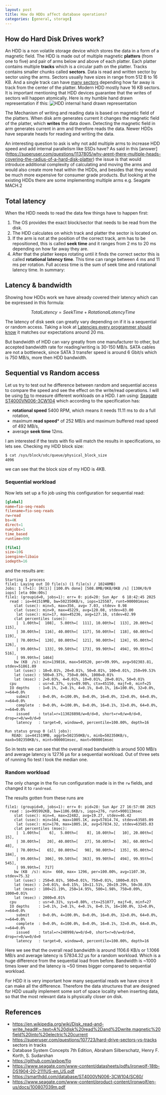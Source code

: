 ```yaml
---
layout: post
title: How do HDDs affect database operations?
categories: [general, storage]
---
```


## How do Hard Disk Drives work?

An HDD is a non volatile storage device which stores the data in a form of a magnetic
field. The HDD is made out of multiple magnetic  **platters** (from one to five) and pair of arms below and above of each platter.
Each platter contains multiple **tracks** which is a circular path on the platter.
Tracks contains smaller chunks called **sectors**. Data is read and written
sector by sector using the arms. Sectors usually have sizes in range from 512 B
to 16 KB. And a single track can have [many sectors](https://superuser.com/questions/107723/hard-drive-sectors-vs-tracks)
depending how far away is track from the center of the platter. Modern HDD mostly
have 16 KB sectors. It is important mentioning that HDD devices guarantee that
the writes of sectors will happen atomically. Here is my humble hand drawn
representation if this:
![HDD internal hand drawn representation](/assets/image/hdd-internal.png)

The Mechanism of writing and reading data is based on magnetic field of the platters. When disk arm generates current it changes the magnetic field of the platter,
which **writes** the data down. Detecting the magnetic field in arm generates
current in arm and therefore reads the data. Newer HDDs have separate heads for
reading and writing the data.

An interesting question to ask is why not add multiple arms to increase HDD speed
and add internal parallelism like SSDs have? As said in this [answer]
(https://superuser.com/questions/1137805/why-arent-there-multiple-heads-covering-the-radius-of-a-hard-disk-platter)
the issue is that would introduce additional complexity of calculating and moving
the arms and would also create more heat within the HDDs, and besides that they
would be much more expensive for consumer grade products. But looking at the
existing HDDs there are some implementing multiple arms e.g. Seagate MACH.2

## Total latency

When the HDD needs to read the data few things have to happen first:
1. The OS provides the exact block/sector that needs to be read from the disk.
2. The HDD calculates on which track and platter the sector is located on.
3. If the arm is not at the position of the correct track, arm has to be repositioned,
this is called **seek time** and it ranges from 2 ms to 20 ms depending on how far
away they are.
4. After that the platter keeps rotating until it finds the correct sector this
is called **rotational latency time**. This time can range between 4 ms and 11 ms
per rotation.
Full access time is the sum of seek time and rotational latency time. In summary:

## Latency & bandwidth

Showing how HDDs work we have already covered their latency which can be expressed
in this formula:
```math
TotalLatency = SeekTime + RotationalLatencyTime
```
The latency of disk seek can greatly vary depending on if it is a sequential or
random access. Taking a look at [Latencies every programmer should know](https://gist.github.com/jboner/2841832)
it matches our expectations around 20 ms.

But bandwidth of HDD can vary greatly from one manufacturer to other, but accepted
bandwidth rate for reading/writing is 30-150 MB/s. SATA cables are not a bottleneck,
since SATA 3 transfer speed is around 6 Gbit/s which is 750 MB/s, more then HDD
bandwidth.

## Sequential vs Random access

Let us try to test out he difference between random and sequential access to
compare the speed and see the effect on the write/read operations. I will be using
[fio](https://github.com/axboe/fio) to measure different workloads on a HDD. I
am using: [Seagate ST4000VN006-3CW104](https://smarthdd.com/database/ST4000VN006-3CW104/SC60/) which according to the specification has:
- **rotational speed** 5400 RPM, which means it needs 11.11 ms to do a full rotation,
- maximum **read speed*** of 252 MB/s and maximum buffered read speed of 492 MB/s,
- average **seek time** 12ms.

I am interested if the tests with fio will match the
results in specifications, so lets see. Checking my HDD block size:
```bash
$ cat /sys/block/sdc/queue/physical_block_size
4096
```

we can see that the block size of my HDD is 4KB.

### Sequential workload
Now lets set up a fio job using this configuration for sequential read:
```toml
[global]
name=fio-seq-reads
filename=fio-seq-reads
rw=read
bs=4K
direct=1
numjobs=1
time_based
runtime=900

[file1]
size=10G
ioengine=libaio
iodepth=16
```
and the results are:
```
Starting 1 process
file1: Laying out IO file(s) (1 file(s) / 10240MB)
Jobs: 1 (f=1): [R(1)] [100.0% done] [508.8MB/0KB/0KB /s] [130K/0/0 iops] [eta 00m:00s]
file1: (groupid=0, jobs=1): err= 0: pid=20: Sun Apr  6 18:42:45 2025
  read : io=441519MB, bw=502350KB/s, iops=125587, runt=900001msec
    slat (usec): min=5, max=356, avg= 7.03, stdev= 0.98
    clat (usec): min=9, max=45229, avg=120.08, stdev=83.00
     lat (usec): min=17, max=45236, avg=127.16, stdev=82.99
    clat percentiles (usec):
     |  1.00th=[  108],  5.00th=[  111], 10.00th=[  113], 20.00th=[  115],
     | 30.00th=[  116], 40.00th=[  117], 50.00th=[  118], 60.00th=[  119],
     | 70.00th=[  120], 80.00th=[  121], 90.00th=[  124], 95.00th=[  126],
     | 99.00th=[  133], 99.50th=[  173], 99.90th=[  494], 99.95th=[  516],
     | 99.99th=[ 1464]
    bw (KB  /s): min=139816, max=549520, per=99.99%, avg=502303.81, stdev=51861.89
    lat (usec) : 10=0.01%, 20=0.01%, 50=0.01%, 100=0.01%, 250=99.53%
    lat (usec) : 500=0.37%, 750=0.06%, 1000=0.01%
    lat (msec) : 2=0.03%, 4=0.01%, 10=0.01%, 20=0.01%, 50=0.01%
  cpu          : usr=8.37%, sys=89.98%, ctx=45150, majf=0, minf=25
  IO depths    : 1=0.1%, 2=0.1%, 4=0.1%, 8=0.1%, 16=100.0%, 32=0.0%, >=64=0.0%
     submit    : 0=0.0%, 4=100.0%, 8=0.0%, 16=0.0%, 32=0.0%, 64=0.0%, >=64=0.0%
     complete  : 0=0.0%, 4=100.0%, 8=0.0%, 16=0.1%, 32=0.0%, 64=0.0%, >=64=0.0%
     issued    : total=r=113028898/w=0/d=0, short=r=0/w=0/d=0, drop=r=0/w=0/d=0
     latency   : target=0, window=0, percentile=100.00%, depth=16

Run status group 0 (all jobs):
   READ: io=441519MB, aggrb=502350KB/s, minb=502350KB/s, maxb=502350KB/s, mint=900001msec, maxt=900001msec
```

So in tests we can see that the overall read bandwidth is around 500 MB/s and
average latency is 127.16 µs for a sequential workload. Out of three sets of running
fio test I took the median one.

### Random workload
The only change in the fio run configuration made is in the `rw` fields, and changed
it to `randread`. 

The results gotten from these runs are
```
file1: (groupid=0, jobs=1): err= 0: pid=28: Sun Apr 27 16:57:08 2025
  read : io=995992KB, bw=1106.6KB/s, iops=276, runt=900113msec
    slat (usec): min=4, max=22482, avg=19.27, stdev=46.42
    clat (usec): min=164, max=1005.1K, avg=57814.74, stdev=63585.09
     lat (usec): min=170, max=1005.1K, avg=57834.32, stdev=63585.03
    clat percentiles (msec):
     |  1.00th=[    6],  5.00th=[    8], 10.00th=[   10], 20.00th=[   15],
     | 30.00th=[   20], 40.00th=[   27], 50.00th=[   36], 60.00th=[   48],
     | 70.00th=[   65], 80.00th=[   90], 90.00th=[  135], 95.00th=[  184],
     | 99.00th=[  306], 99.50th=[  363], 99.90th=[  494], 99.95th=[  545],
     | 99.99th=[  717]
    bw (KB  /s): min=  660, max= 1296, per=100.00%, avg=1107.30, stdev=75.32
    lat (usec) : 250=0.01%, 500=0.01%, 750=0.01%, 1000=0.01%
    lat (msec) : 2=0.01%, 4=0.15%, 10=11.51%, 20=19.29%, 50=30.83%
    lat (msec) : 100=21.19%, 250=14.95%, 500=1.98%, 750=0.09%, 1000=0.01%
    lat (msec) : 2000=0.01%
  cpu          : usr=0.31%, sys=0.80%, ctx=251077, majf=0, minf=27
  IO depths    : 1=0.1%, 2=0.1%, 4=0.1%, 8=0.1%, 16=100.0%, 32=0.0%, >=64=0.0%
     submit    : 0=0.0%, 4=100.0%, 8=0.0%, 16=0.0%, 32=0.0%, 64=0.0%, >=64=0.0%
     complete  : 0=0.0%, 4=100.0%, 8=0.0%, 16=0.1%, 32=0.0%, 64=0.0%, >=64=0.0%
     issued    : total=r=248998/w=0/d=0, short=r=0/w=0/d=0, drop=r=0/w=0/d=0
     latency   : target=0, window=0, percentile=100.00%, depth=16

```
Here we see that the overall read bandwidth is around 1106.6 KB/s or 1.1066 MB/s and
average latency is 57834.32 µs for a random workload. Which is a huge difference
from the sequential load from before. Bandwidth is ~1000 times lower and the latency
is ~50 times bigger compared to sequential workload.

For HDD it is very important how many sequential reads we have since it can make all
the difference. Therefore the data structures that are designed for HDD usually implement
some sort of space locality when inserting data, so that the most relevant data is physically
closer on disk.

## References
- https://en.wikipedia.org/wiki/Disk_read-and-write_head#:~:text=A%20disk%20read%2Dand%2Dwrite,magnetic%20field%20into%20electric%20current
- https://superuser.com/questions/107723/hard-drive-sectors-vs-tracks sectors in tracks
- Database System Concepts 7th Edition, Abraham Silberschatz, Henry F. Korth,
S. Sudarshan
- https://github.com/axboe/fio
- https://www.seagate.com/www-content/datasheets/pdfs/ironwolf-18tb-DS1904-20-2111US-en_US.pdf
- https://smarthdd.com/database/ST4000VN006-3CW104/SC60/
- https://www.seagate.com/www-content/product-content/ironwolf/en-us/docs/100807039m.pdf

